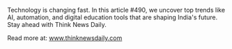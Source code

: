 Technology is changing fast. In this article #490, we uncover top trends like AI, automation, and digital education tools that are shaping India's future. Stay ahead with Think News Daily.

Read more at: www.thinknewsdaily.com